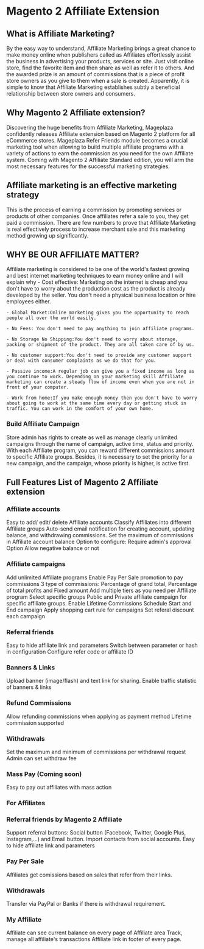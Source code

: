 # Magento 2 Affiliate Extension

## What is Affiliate Marketing?

By the easy way to understand, Affiliate Marketing brings a great chance to make money online when publishers called as Affiliates effortlessly assist the business in advertising your products, services or site. Just visit online store, find the favorite item and then share as well as refer it to others. And the awarded prize is an amount of commissions that is a piece of profit store owners as you give to them when a sale is created. Apparently, it is simple to know that Affiliate Marketing establishes subtly a beneficial relationship between store owners and consumers.

## Why Magento 2 Affiliate extension?

Discovering the huge benefits from Affiliate Marketing, Mageplaza confidently releases Affiliate extension based on Magento 2 platform for all eCommerce stores. Mageplaza Refer Friends module becomes a crucial marketing tool when allowing to build multiple affiliate programs with a variety of actions to earn the commission as you need for the own Affiliate system. Coming with Magento 2 Affiliate Standard edition, you will arm the most necessary features for the successful marketing strategies.


## Affiliate marketing is an effective marketing strategy

This is the process of earning a commission by promoting services or products of other companies.
Once affiliates refer a sale to you, they get paid a commission.
There are few numbers to prove that Affiliate Marketing is real effectively process to increase merchant sale and this marketing method growing up significantly.


## WHY BE OUR AFFILIATE MATTER?

Affiliate marketing is considered to be one of the world's fastest growing and best internet marketing techniques to earn money online and I will explain why
	- Cost effective: Marketing on the internet is cheap and you don't have to worry about the production cost as the product is already developed by the seller. You don't need a physical business location or hire employees either.

	- Global Market:Online marketing gives you the opportunity to reach people all over the world easily.

	- No Fees: You don't need to pay anything to join affiliate programs.

	- No Storage No Shipping:You don't need to worry about storage, packing or shipment of the product. They are all taken care of by us.

	- No customer support:You don't need to provide any customer support or deal with consumer complaints as we do that for you.

	- Passive income:A regular job can give you a fixed income as long as you continue to work. Depending on your marketing skill Affiliate marketing can create a steady flow of income even when you are not in front of your computer.

	- Work from home:If you make enough money then you don't have to worry about going to work at the same time every day or getting stuck in traffic. You can work in the comfort of your own home.


### Build Affiliate Campaign

Store admin has rights to create as well as manage clearly unlimited campaigns through the name of campaign, active time, status and priority.
With each Affiliate program, you can reward different commissions amount to specific Affiliate groups. Besides, it is necessary to set the priority for a new campaign, and the campaign, whose priority is higher, is active first.




## Full Features List of Magento 2 Affiliate extension


### Affiliate accounts

 Easy to add/ edit/ delete Affiliate accounts
 Classify Affiliates into different Affiliate groups
 Auto-send email notification for creating account, updating balance, and withdrawing commissions.
 Set the maximum of commissions in Affiliate account balance
 Option to configure: Require admin's approval
 Option Allow negative balance or not

### Affiliate campaigns

 Add unlimited Affiliate programs
 Enable Pay Per Sale promotion to pay commissions
 3 type of commissions: Percentage of grand total, Percentage of total profits and Fixed amount
 Add multiple tiers as you need per Affiliate program
 Select specific groups
 Public and Private affiliate campaign for specific affiliate groups.
 Enable Lifetime Commissions
 Schedule Start and End campaign
 Apply shopping cart rule for campaigns
 Set referal discount each campaign

### Referral friends

 Easy to hide affiliate link and parameters
 Switch between parameter or hash in configuration
 Configure refer code or affiliate ID

### Banners & Links

 Upload banner (image/flash) and text link for sharing.
 Enable traffic statistic of banners & links

### Refund Commissions

 Allow refunding commissions when applying as payment method
 Lifetime commission supported

### Withdrawals

 Set the maximum and minimum of commissions per withdrawal request
 Admin can set withdraw fee

### Mass Pay (Coming soon)

 Easy to pay out affiliates with mass action

### For Affiliates


### Referral friends by Magento 2 Affiliate

 Support referral buttons: Social button (Facebook, Twitter, Google Plus, Instagram,...) and Email button.
 Import contacts from social accounts.
 Easy to hide affiliate link and parameters

### Pay Per Sale

 Affiliates get comissions based on sales that refer from their links.

### Withdrawals

 Transfer via PayPal or Banks if there is withdrawal requirement.

### My Affiliate

 Affiliate can see current balance on every page of Affiliate area
 Track, manage all affiliate's transactions
 Affiliate link in footer of every page.
